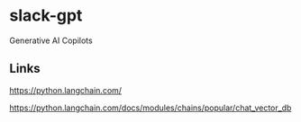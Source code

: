 # slack-gpt
Generative AI Copilots


## Links

https://python.langchain.com/

https://python.langchain.com/docs/modules/chains/popular/chat_vector_db
